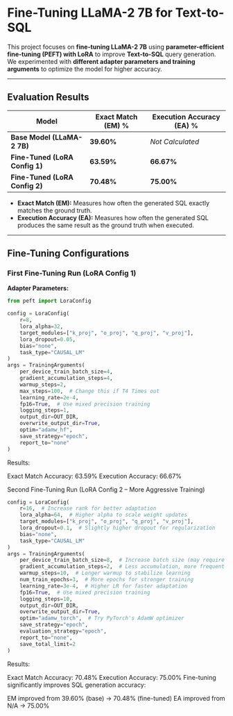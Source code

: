 # Fine-Tuning LLaMA-2 7B for Text-to-SQL  

This project focuses on **fine-tuning LLaMA-2 7B** using **parameter-efficient fine-tuning (PEFT) with LoRA** to improve **Text-to-SQL** query generation.  
We experimented with **different adapter parameters and training arguments** to optimize the model for higher accuracy.  

---

## Evaluation Results  

| **Model**      | **Exact Match (EM) %** | **Execution Accuracy (EA) %** |
|---------------|----------------------|----------------------|
| **Base Model (LLaMA-2 7B)** | **39.60%** | _Not Calculated_ |
| **Fine-Tuned (LoRA Config 1)** | **63.59%** | **66.67%** |
| **Fine-Tuned (LoRA Config 2)** | **70.48%** | **75.00%** |

- **Exact Match (EM):** Measures how often the generated SQL exactly matches the ground truth.  
- **Execution Accuracy (EA):** Measures how often the generated SQL produces the same result as the ground truth when executed.  

---

##  Fine-Tuning Configurations  

###  **First Fine-Tuning Run (LoRA Config 1)**  
**Adapter Parameters:**  
```python
from peft import LoraConfig

config = LoraConfig(
    r=8,
    lora_alpha=32,
    target_modules=["k_proj", "o_proj", "q_proj", "v_proj"],
    lora_dropout=0.05,
    bias="none",
    task_type="CAUSAL_LM"
)
args = TrainingArguments(
    per_device_train_batch_size=4,
    gradient_accumulation_steps=4,
    warmup_steps=2,
    max_steps=100,  # Change this if T4 Times out
    learning_rate=2e-4,
    fp16=True,  # Use mixed precision training
    logging_steps=1,
    output_dir=OUT_DIR,
    overwrite_output_dir=True,
    optim="adamw_hf",
    save_strategy="epoch",
    report_to="none"
)
```
Results:

Exact Match Accuracy: 63.59%
Execution Accuracy: 66.67%

Second Fine-Tuning Run (LoRA Config 2 – More Aggressive Training)
```python
config = LoraConfig(
    r=16,  # Increase rank for better adaptation
    lora_alpha=64,  # Higher alpha to scale weight updates
    target_modules=["k_proj", "o_proj", "q_proj", "v_proj"],
    lora_dropout=0.1,  # Slightly higher dropout for regularization
    bias="none",
    task_type="CAUSAL_LM"
)
args = TrainingArguments(
    per_device_train_batch_size=8,  # Increase batch size (may require more GPU memory)
    gradient_accumulation_steps=2,  # Less accumulation, more frequent updates
    warmup_steps=10,  # Longer warmup to stabilize learning
    num_train_epochs=3,  # More epochs for stronger training
    learning_rate=3e-4,  # Higher LR for faster adaptation
    fp16=True,  # Use mixed precision training
    logging_steps=10,
    output_dir=OUT_DIR,
    overwrite_output_dir=True,
    optim="adamw_torch",  # Try PyTorch's AdamW optimizer
    save_strategy="epoch",
    evaluation_strategy="epoch",
    report_to="none",
    save_total_limit=2
)
```
Results:

Exact Match Accuracy: 70.48%
Execution Accuracy: 75.00%
Fine-tuning significantly improves SQL generation accuracy:

EM improved from 39.60% (base) → 70.48% (fine-tuned)
EA improved from N/A → 75.00%

